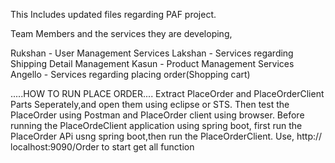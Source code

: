 This Includes updated files regarding PAF project.

Team Members and the services they are developing,

Rukshan - User Management Services
Lakshan - Services regarding Shipping Detail Management
Kasun - Product Management Services
Angello - Services regarding placing order(Shopping cart)

.....HOW TO RUN PLACE ORDER....
Extract PlaceOrder and PlaceOrderClient Parts Seperately,and open them using eclipse or STS. Then test the PlaceOrder using Postman and PlaceOrder client using browser. Before running the PlaceOrdeClient application using spring boot, first run the PlaceOrder APi usng spring boot,then run the PlaceOrderClient.
Use, http:// localhost:9090/Order     to start get all function
